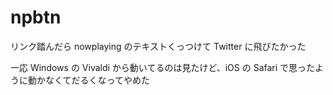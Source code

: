 # npbtn

リンク踏んだら nowplaying のテキストくっつけて Twitter に飛びたかった

一応 Windows の Vivaldi から動いてるのは見たけど、iOS の Safari で思ったように動かなくてだるくなってやめた
